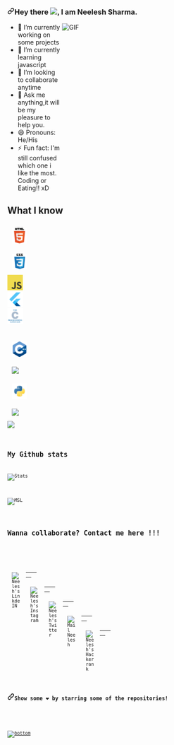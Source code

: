 <h3><a id="user-content-hey-there-" class="anchor" aria-hidden="true" href="#hey-there-"><svg class="octicon octicon-link" viewBox="0 0 16 16" version="1.1" width="16" height="16" aria-hidden="true"><path fill-rule="evenodd" d="M7.775 3.275a.75.75 0 001.06 1.06l1.25-1.25a2 2 0 112.83 2.83l-2.5 2.5a2 2 0 01-2.83 0 .75.75 0 00-1.06 1.06 3.5 3.5 0 004.95 0l2.5-2.5a3.5 3.5 0 00-4.95-4.95l-1.25 1.25zm-4.69 9.64a2 2 0 010-2.83l2.5-2.5a2 2 0 012.83 0 .75.75 0 001.06-1.06 3.5 3.5 0 00-4.95 0l-2.5 2.5a3.5 3.5 0 004.95 4.95l1.25-1.25a.75.75 0 00-1.06-1.06l-1.25 1.25a2 2 0 01-2.83 0z"></path></svg></a>Hey there <a target="_blank" rel="noopener noreferrer" href="https://camo.githubusercontent.com/e8e7b06ecf583bc040eb60e44eb5b8e0ecc5421320a92929ce21522dbc34c891/68747470733a2f2f6d656469612e67697068792e636f6d2f6d656469612f6876524a434c467a6361737252346961377a2f67697068792e676966"><img src="https://camo.githubusercontent.com/e8e7b06ecf583bc040eb60e44eb5b8e0ecc5421320a92929ce21522dbc34c891/68747470733a2f2f6d656469612e67697068792e636f6d2f6d656469612f6876524a434c467a6361737252346961377a2f67697068792e676966" width="25px" data-canonical-src="https://media.giphy.com/media/hvRJCLFzcasrR4ia7z/giphy.gif" style="max-width:100%;"></a>, I am Neelesh Sharma. </h3>

<img align="right" alt="GIF" width="380" height="350" src="https://i.imgflip.com/4e028q.png"  >

- 🔭 I’m currently working on some projects
- 🌱 I’m currently learning javascript
- 👯 I’m looking to collaborate anytime
- 💬 Ask me anything,it will be my pleasure to help you.
- 😄 Pronouns: He/His
- ⚡ Fun fact: I'm still confused which one i like the most. Coding or Eating!! xD



<h2>What I know</h2>
<code><img height="35" src="https://raw.githubusercontent.com/github/explore/80688e429a7d4ef2fca1e82350fe8e3517d3494d/topics/html/html.png" style="max-width:100%; padding: 10px;"><code>
<code><img height="35" src="https://raw.githubusercontent.com/github/explore/80688e429a7d4ef2fca1e82350fe8e3517d3494d/topics/css/css.png" style="max-width:100%; padding: 10px"></code>
<code><img height="35" src="https://raw.githubusercontent.com/github/explore/80688e429a7d4ef2fca1e82350fe8e3517d3494d/topics/javascript/javascript.png" style="max-width:100% padding: 10px;"></code>
<code><img height="35" src="https://raw.githubusercontent.com/github/explore/80688e429a7d4ef2fca1e82350fe8e3517d3494d/topics/flutter/flutter.png" style="max-width:100% padding: 10px;"></code>
<code><img height="35" src="https://raw.githubusercontent.com/github/explore/80688e429a7d4ef2fca1e82350fe8e3517d3494d/topics/c/c.png" style="max-width:100% padding: 10px;"></code>

<code><img height="35" src="https://raw.githubusercontent.com/github/explore/80688e429a7d4ef2fca1e82350fe8e3517d3494d/topics/cpp/cpp.png" style="max-width:100%; padding: 10px"></code>
<code><img height="35" src="https://camo.githubusercontent.com/2abd9564f753a3fd501eeee14627ff813aad92f148a0d1b15c309f39b14bd18d/68747470733a2f2f7370656369616c732d696d616765732e666f72626573696d672e636f6d2f696d61676573657276652f3565376363653139323136393561303030363636636332392f39363078302e6a70673f6669743d7363616c65" data-canonical-src="https://specials-images.forbesimg.com/imageserve/5e7cce1921695a000666cc29/960x0.jpg?fit=scale" style="max-width:100%; padding: 10px"></code>
<code><img height="35" src="https://raw.githubusercontent.com/github/explore/80688e429a7d4ef2fca1e82350fe8e3517d3494d/topics/python/python.png" style="max-width:100%; padding: 10px"></code>
<code><img height="35" src="https://camo.githubusercontent.com/f20f9ae0baa6b60053d5dc4de899e489bf7c5d44cde85709e525d9c58e282537/68747470733a2f2f64312e6177737374617469632e636f6d2f61737365742d7265706f7369746f72792f70726f64756374732f616d617a6f6e2d7264732f3130323470782d4d7953514c2e666638373231356234336664373239326166313732653261356439623834343231373236323537312e706e67" data-canonical-src="https://d1.awsstatic.com/asset-repository/products/amazon-rds/1024px-MySQL.ff87215b43fd7292af172e2a5d9b844217262571.png" style="max-width:100%; padding: 10px"></code>
<code><a target="_blank" rel="noopener noreferrer" href="https://camo.githubusercontent.com/a8bd6d4c93f44f327c5d910d1cce2fba67ef11309edeff634cdb38770f5ecdfb/68747470733a2f2f62616e6e6572322e636c65616e706e672e636f6d2f32303138303432372f7a63652f6b697373706e672d6669676d612d757365722d696e746572666163652d64657369676e2d64657369676e65722d6c6f676f2d617070732d64657369676e2d35616532623130373530373539392e323835323531303531353234383035383935333239362e6a7067"><img height="35" src="https://camo.githubusercontent.com/a8bd6d4c93f44f327c5d910d1cce2fba67ef11309edeff634cdb38770f5ecdfb/68747470733a2f2f62616e6e6572322e636c65616e706e672e636f6d2f32303138303432372f7a63652f6b697373706e672d6669676d612d757365722d696e746572666163652d64657369676e2d64657369676e65722d6c6f676f2d617070732d64657369676e2d35616532623130373530373539392e323835323531303531353234383035383935333239362e6a7067" data-canonical-src="https://banner2.cleanpng.com/20180427/zce/kisspng-figma-user-interface-design-designer-logo-apps-design-5ae2b107507599.2852510515248058953296.jpg" style="max-width:100%;"></a></code>

<h2>My Github stats</h2>
<img src="https://github-readme-stats.vercel.app/api?username=Neelesh2512&&show_icons=true&title_color=ffffff&icon_color=bb2acf&text_color=daf7dc&bg_color=151515" alt="Stats">
  <br>
<img src="https://camo.githubusercontent.com/0f318325dfcd81e6e7edc1a6890e7f785b8ce175f6a9dc2d9c913eb1bd838a17/68747470733a2f2f6769746875622d726561646d652d73746174732e76657263656c2e6170702f6170692f746f702d6c616e67732f3f757365726e616d653d64616b7368703037266c61796f75743d636f6d7061637426686964655f626f726465723d66616c7365267469746c655f636f6c6f723d66666666666626746578745f636f6c6f723d6461663764632669636f6e5f636f6c6f723d6262326163662662675f636f6c6f723d313931393139" alt="MSL" data-canonical-src="https://github-readme-stats.vercel.app/api/top-langs/?username=Neelesh2512&amp;layout=compact&amp;hide_border=false&amp;title_color=ffffff&amp;text_color=daf7dc&amp;icon_color=bb2acf&amp;bg_color=191919" style="max-width:100%;">
<br>
<h2>Wanna collaborate? Contact me here !!!</h2>


<div class="center" style=" justify-content: center; ">
  <a href="https://www.linkedin.com/in/neelesh-sharma-68208b190/" rel="nofollow">
    <img align="left" alt="Neelesh's LinkdeIN" width="22px" src="https://camo.githubusercontent.com/d659d2bac00c01b42bffbae84bdc121e828b8fecd5b4949ffa2575f5d9e4a371/68747470733a2f2f63646e2e6a7364656c6976722e6e65742f6e706d2f73696d706c652d69636f6e734076332f69636f6e732f6c696e6b6564696e2e737667" data-canonical-src="https://cdn.jsdelivr.net/npm/simple-icons@v3/icons/linkedin.svg" style="max-width:100%; padding: 10px;">
  </a>
  <a href="https://www.instagram.com/neeeeelesh/" rel="nofollow">
    <img align="left" alt="Neelesh's Instagram" width="22px" src="https://camo.githubusercontent.com/c80f9763ed06d4ab9fbcc1a74b8b74cd95e4c7f82d3f1f70233994f236a0faeb/68747470733a2f2f63646e2e6a7364656c6976722e6e65742f6e706d2f73696d706c652d69636f6e734076332f69636f6e732f696e7374616772616d2e737667" data-canonical-src="https://cdn.jsdelivr.net/npm/simple-icons@v3/icons/instagram.svg" style="max-width:100%; padding: 10px">
  </a>
  <a href="https://twitter.com/sarcastic_heart" rel="nofollow">
    <img align="left" alt="Neelesh's Twitter" width="22px" src="https://camo.githubusercontent.com/5dd01369ff6b361d0f3a39ffdd9a7ee6cc146609ca62bf8b59091cca1e89d417/68747470733a2f2f63646e2e6a7364656c6976722e6e65742f6e706d2f73696d706c652d69636f6e7340332e31332e302f69636f6e732f747769747465722e737667" data-canonical-src="https://cdn.jsdelivr.net/npm/simple-icons@3.13.0/icons/twitter.svg" style="max-width:100%; padding: 10px">
  </a>
  <a href="mailto:neeleshsharma2512@gmail.com">
    <img align="left" alt="Mail Neelesh" width="22px" src="https://camo.githubusercontent.com/0c517543881d0daa7b68740f732f9d8da4603a4f64b2bd201c1a3fe3f7259afd/68747470733a2f2f63646e2e6a7364656c6976722e6e65742f6e706d2f73696d706c652d69636f6e7340332e312e302f69636f6e732f676d61696c2e737667" data-canonical-src="https://cdn.jsdelivr.net/npm/simple-icons@3.1.0/icons/gmail.svg" style="max-width:100%; padding: 10px">
  </a>
  <a href="https://www.hackerrank.com/neeleshsharma251" rel="nofollow">
    <img align="left" alt="Neelesh's Hackerrank" width="22px" src="https://camo.githubusercontent.com/43cad60b3e1662f800b9bae5c95cf729016560a64be5a64b96b6648e49c29de6/68747470733a2f2f63646e2e6a7364656c6976722e6e65742f6e706d2f73696d706c652d69636f6e7340332e312e302f69636f6e732f6861636b657272616e6b2e737667" data-canonical-src="https://cdn.jsdelivr.net/npm/simple-icons@3.1.0/icons/hackerrank.svg" style="max-width:100%; padding: 10px">
  </a>
</div>
<br>  
<br>

<div align="center1">
<h3><a id="user-content-show-some-️-by-starring-some-of-the-repositories" class="anchor" aria-hidden="true" href="#show-some-️-by-starring-some-of-the-repositories"><svg class="octicon octicon-link" viewBox="0 0 16 16" version="1.1" width="16" height="16" aria-hidden="true"><path fill-rule="evenodd" d="M7.775 3.275a.75.75 0 001.06 1.06l1.25-1.25a2 2 0 112.83 2.83l-2.5 2.5a2 2 0 01-2.83 0 .75.75 0 00-1.06 1.06 3.5 3.5 0 004.95 0l2.5-2.5a3.5 3.5 0 00-4.95-4.95l-1.25 1.25zm-4.69 9.64a2 2 0 010-2.83l2.5-2.5a2 2 0 012.83 0 .75.75 0 001.06-1.06 3.5 3.5 0 00-4.95 0l-2.5 2.5a3.5 3.5 0 004.95 4.95l1.25-1.25a.75.75 0 00-1.06-1.06l-1.25 1.25a2 2 0 01-2.83 0z"></path></svg></a>Show some <g-emoji class="g-emoji" alias="heart" fallback-src="https://github.githubassets.com/images/icons/emoji/unicode/2764.png">❤️</g-emoji> by starring some of the repositories!</h3>
</div>
 <p><a target="_blank" rel="noopener noreferrer" href="https://raw.githubusercontent.com/jayehernandez/jayehernandez/dcd7447c179f5a1131590b6ccba2223e879ab655/readme/bottom.svg"><img src="https://raw.githubusercontent.com/jayehernandez/jayehernandez/dcd7447c179f5a1131590b6ccba2223e879ab655/readme/bottom.svg" alt="bottom" style="max-width:100%;"></a></p>
